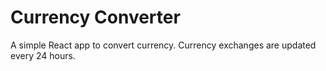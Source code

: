 # Currency Converter

A simple React app to convert currency. Currency exchanges are updated every 24 hours.
